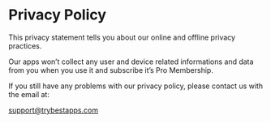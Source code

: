 # Privacy Policy

This privacy statement tells you about our online and offline privacy practices.

Our apps won’t collect any user and device related informations and data from you when you use it and subscribe it’s Pro Membership.

If you still have any problems with our privacy policy, please contact us with the email at:

support@trybestapps.com
